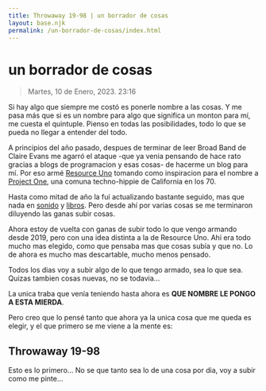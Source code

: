 ```yaml
---
title: Throwaway 19-98 | un borrador de cosas
layout: base.njk
permalink: /un-borrador-de-cosas/index.html
---
```

# un borrador de cosas

> Martes, 10 de Enero, 2023. 23:16

Si hay algo que siempre me costó es ponerle nombre a las cosas. Y me pasa más que si es un nombre para algo que significa un monton para mí, me cuesta el quintuple. Pienso en todas las posibilidades, todo lo que se pueda no llegar a entender del todo.

A principios del año pasado, despues de terminar de leer Broad Band de Claire Evans me agarró el ataque -que ya venia pensando de hace rato gracias a blogs de programacion y esas cosas- de hacerme un blog para mí. Por eso armé [Resource Uno](https://resourceuno.netlify.app) tomando como inspiracion para el nombre a [Project One](https://en.wikipedia.org/wiki/Project_One_(San_Francisco)), una comuna techno-hippie de California en los 70.

Hasta como mitad de año la fuí actualizando bastante seguido, mas que nada en [sonido](https://resourceuno.netlify.app/sonido/) y [libros](https://resourceuno.netlify.app/libros/). Pero desde ahí por varias cosas se me terminaron diluyendo las ganas subir cosas.

Ahora estoy de vuelta con ganas de subir todo lo que vengo armando desde 2019, pero con una idea distinta a la de Resource Uno. Ahi era todo mucho mas elegido, como que pensaba mas que cosas subía y que no. Lo de ahora es mucho mas descartable, mucho menos pensado. 

Todos los dias voy a subir algo de lo que tengo armado, sea lo que sea. Quizas tambien cosas nuevas, no se todavia...

La unica traba que venía teniendo hasta ahora es **QUE NOMBRE LE PONGO A ESTA MIERDA**. 

Pero creo que lo pensé tanto que ahora ya la unica cosa que me queda es elegir, y el que primero se me viene a la mente es:

## Throwaway 19-98

Esto es lo primero... No se que tanto sea lo de una cosa por dia, voy a subir como me pinte...